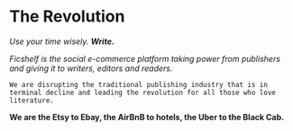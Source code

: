 # The Revolution

*Use your time wisely. __Write.__*

*Ficshelf is the social e-commerce platform taking power from publishers and giving it to writers, editors and readers.*

```We are disrupting the traditional publishing industry that is in terminal decline and leading the revolution for all those who love literature.```

__We are the Etsy to Ebay, the AirBnB to hotels, the Uber to the Black Cab.__

